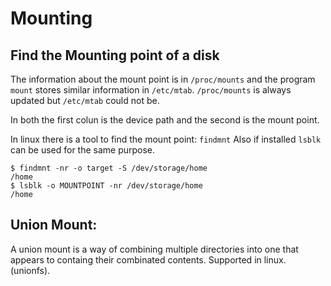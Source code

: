 # Mounting


## Find the Mounting point of a disk

The information about the mount point is in `/proc/mounts` and the program `mount`
stores similar information in `/etc/mtab`.
`/proc/mounts` is always updated but `/etc/mtab` could not be.

In both the first colun is the device path and the second is the mount point.

In linux there is a tool to find the mount point: `findmnt`
Also if installed `lsblk` can be used for the same purpose.


```
$ findmnt -nr -o target -S /dev/storage/home
/home
$ lsblk -o MOUNTPOINT -nr /dev/storage/home
/home
```

## Union Mount:


A union mount is a way of combining multiple directories into one that appears
to containg their combinated contents. Supported in linux. (unionfs).
